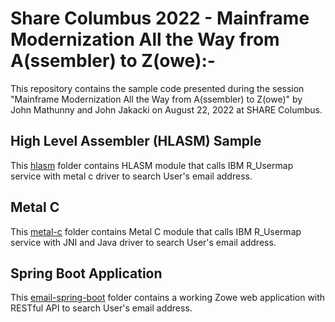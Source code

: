 # Share Columbus 2022 - Mainframe Modernization All the Way from A(ssembler) to Z(owe):-
This repository contains the sample code presented during the session 
"Mainframe Modernization All the Way from A(ssembler) to Z(owe)" 
by John Mathunny and John Jakacki on August 22, 2022 
at SHARE Columbus.

## High Level Assembler (HLASM) Sample
This [hlasm](../hlasm) folder contains HLASM module that calls IBM R_Usermap service with metal c driver to search User's email address.

## Metal C
This [metal-c](../metal-c) folder contains Metal C module that calls IBM R_Usermap service with JNI and Java driver to search User's email address.

## Spring Boot Application
This [email-spring-boot](../email-spring-boot) folder contains a working Zowe web application with RESTful API to search User's email address.



